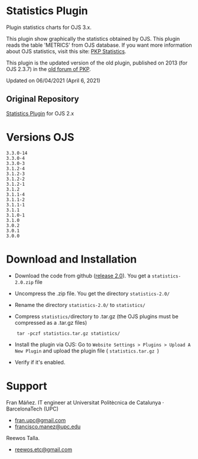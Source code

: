 # Statistics Plugin
Plugin statistics charts for OJS 3.x.

This plugin show graphically the statistics obtained by OJS. This plugin reads the table 'METRICS' from OJS database.
If you want more information about OJS statistics, visit this site: [PKP Statistics](https://docs.pkp.sfu.ca/admin-guide/en/statistics).

This plugin is the updated version of the old plugin, published on 2013 (for OJS 2.3.7) in the [old forum of PKP](https://pkp.sfu.ca/support/forum/viewtopic.php?f=28&t=10962&p=45214&hilit=statistics+charts#p45214).

Updated on 06/04/2021 (April 6, 2021)

## Original Repository
[Statistics Plugin](https://github.com/franmanez/statistics) for OJS 2.x

# Versions OJS
```
3.3.0-14
3.3.0-4
3.3.0-3
3.1.2-4
3.1.2-3
3.1.2-2
3.1.2-1
3.1.2
3.1.1-4
3.1.1-2
3.1.1-1
3.1.1
3.1.0-1
3.1.0
3.0.2
3.0.1
3.0.0
```
# Download and Installation
- Download the code from github ([release 2.0](https://github.com/reewos/statistics/releases)). You get a ```statistics-2.0.zip``` file

- Uncompress the .zip file. You get the directory ```statistics-2.0/```

- Rename the directory ```statistics-2.0/``` to ```statistics/```

- Compress ```statistics/```directory to .tar.gz (the OJS plugins must be compressed as a .tar.gz files)
```
    tar -pczf statistics.tar.gz statistics/
```
- Install the plugin via OJS: Go to ```Website Settings > Plugins > Upload A New Plugin``` and upload the plugin file ( ```statistics.tar.gz ```)

- Verify if it's enabled.

# Support
Fran Máñez. IT engineer at Universitat Politècnica de Catalunya · BarcelonaTech (UPC)

  - [fran.upc@gmail.com](mailto:fran.upc@gmail.com)
  - [francisco.manez@upc.edu](mailto:francisco.manez@upc.edu)

Reewos Talla.

  - [reewos.etc@gmail.com](mailto:reewos.etc@gmail.com)
